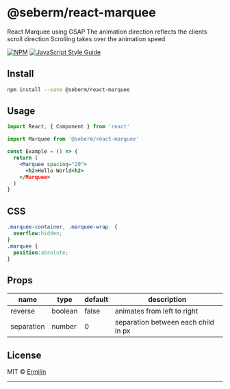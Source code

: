 # @seberm/react-marquee

React Marquee using GSAP
The animation direction reflects the clients scroll direction
Scrolling takes over the animation speed

[![NPM](https://img.shields.io/npm/v/@seberm/react-marquee.svg)](https://www.npmjs.com/package/@seberm/react-marquee) [![JavaScript Style Guide](https://img.shields.io/badge/code_style-standard-brightgreen.svg)](https://standardjs.com)

## Install

```bash
npm install --save @seberm/react-marquee
```

## Usage

```jsx
import React, { Component } from 'react'

import Marquee from '@seberm/react-marquee'

const Example = () => {
  return (
    <Marquee spacing="20">
      <h2>Hello World<h2>
    </Marquee>
  )
}
```

## CSS

```css
.marquee-container, .marquee-wrap  {
  overflow:hidden;
}
.marquee {
  position:absolute;
}
```

## Props

| name | type | default | description | 
| --- | --- | --- | --- |
| reverse | boolean | false | animates from left to right | 
| separation | number | 0 | separation between each child in px |

## License

MIT © [Ermilin](https://github.com/Ermilin)

---
